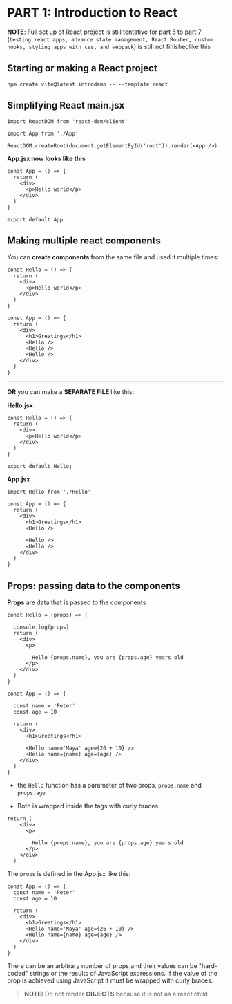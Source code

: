 # PART 1: Introduction to React

**NOTE**: Full set up of React project is still tentative for 
part 5 to part 7 (`testing react apps, advance state management,
React Router, custom hooks, styling apps with css, and webpack`) is 
still not finishedlike this

## Starting or making a React project

```
npm create vite@latest introdemo -- --template react
```

## Simplifying React main.jsx
```
import ReactDOM from 'react-dom/client'

import App from './App'

ReactDOM.createRoot(document.getElementById('root')).render(<App />)
```

**App.jsx now looks like this**
```
const App = () => {
  return (
    <div>
      <p>Hello world</p>
    </div>
  )
}

export default App
```

## Making multiple react components

You can **create components** from the same file
and used it multiple times:

```
const Hello = () => {
  return (
    <div>
      <p>Hello world</p>
    </div>
  )
}

const App = () => {
  return (
    <div>
      <h1>Greetings</h1>
      <Hello />
      <Hello />
      <Hello />
    </div>
  )
}
```
---
**OR** you can make a **SEPARATE FILE** like this:

**Hello.jsx**
```
const Hello = () => {
  return (
    <div>
      <p>Hello world</p>
    </div>
  )
}

export default Hello;
```

**App.jsx**
```
import Hello from './Hello'

const App = () => {
  return (
    <div>
      <h1>Greetings</h1>
      <Hello />

      <Hello />
      <Hello />
    </div>
  )
}
```

## Props: passing data to the components
**Props** are data that is passed to the components

```
const Hello = (props) => {

  console.log(props)
  return (
    <div>
      <p>

        Hello {props.name}, you are {props.age} years old
      </p>
    </div>
  )
}

const App = () => {

  const name = 'Peter'
  const age = 10

  return (
    <div>
      <h1>Greetings</h1>

      <Hello name='Maya' age={26 + 10} />
      <Hello name={name} age={age} />
    </div>
  )
}
```

- the `Hello` function has a parameter of two props,
`props.name` and `props.age`. 

- Both is wrapped inside the tags with curly braces:
```
return (
    <div>
      <p>

        Hello {props.name}, you are {props.age} years old
      </p>
    </div>
  )
```

The `props` is defined in the App.jsx like this:
```
const App = () => {
  const name = 'Peter'
  const age = 10

  return (
    <div>
      <h1>Greetings</h1>
      <Hello name='Maya' age={26 + 10} />
      <Hello name={name} age={age} />
    </div>
  )
}
```

There can be an arbitrary number of props and 
their values can be "hard-coded" strings or the
results of JavaScript expressions. If the value
of the prop is achieved using JavaScript it must
be wrapped with curly braces.

> **NOTE:** Do not render **OBJECTS** because it is not
as a react child
